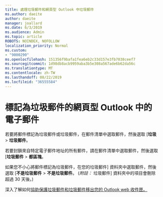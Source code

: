 ```yaml
---
title: 處理垃圾郵件和網頁型 Outlook 中垃圾郵件
ms.author: daeite
author: daeite
manager: joallard
ms.date: 6/3/2019
ms.audience: Admin
ms.topic: article
ROBOTS: NOINDEX, NOFOLLOW
localization_priority: Normal
ms.custom:
- "9000290"
ms.openlocfilehash: 151356f9bafa1fea6eb2c33d157e3fb7038ceef7
ms.sourcegitcommit: 1d98db8acb9959aba3b5e308a567ade6b62da56c
ms.translationtype: MT
ms.contentlocale: zh-TW
ms.lasthandoff: 08/22/2019
ms.locfileid: "36555584"
---
```

# <a name="mark-email-messages-as-junk-in-outlook-on-the-web"></a>標記為垃圾郵件的網頁型 Outlook 中的電子郵件

若要將郵件標記為垃圾郵件或垃圾郵件，在郵件清單中選取郵件，然後選取 [**垃圾** > **垃圾郵件**。

若要封鎖來自特定電子郵件地址的所有郵件，請在郵件清單中選取郵件，然後選取 [**垃圾郵件** > **都區塊**。

如果您不小心將郵件標記為垃圾郵件，在您的垃圾郵件] 資料夾中選取郵件，然後選取 [**不是垃圾郵件** > **不是垃圾郵件**。 (*附註：* 垃圾郵件] 資料夾中的項目會刪除超過 30 天後。)

深入了解如何[協助保護垃圾郵件和垃圾郵件移出您的 Outlook web 收件匣。](https://support.office.com/article/db786e79-54e2-40cc-904f-d89d57b7f41d)